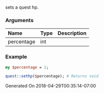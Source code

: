 sets a quest hp.
### Arguments
**Name**|**Type**|**Description**
:---|:---|:---
percentage|int|

### Example

```perl
my $percentage = 1;

quest::sethp($percentage); # Returns void
```


Generated On 2018-04-29T00:35:14-07:00